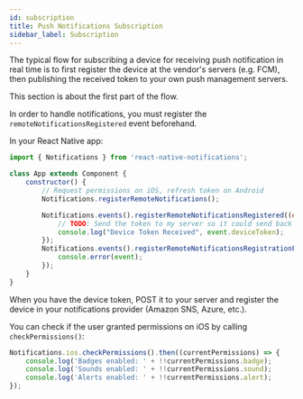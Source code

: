 ```yaml
---
id: subscription
title: Push Notifications Subscription
sidebar_label: Subscription
---
```


The typical flow for subscribing a device for receiving push notification in real time is to first register the device at the vendor's servers (e.g. FCM), then publishing the received token to your own push management servers.

This section is about the first part of the flow.

In order to handle notifications, you must register the `remoteNotificationsRegistered` event beforehand.


In your React Native app:

```jsx
import { Notifications } from 'react-native-notifications';

class App extends Component {
	constructor() {
		// Request permissions on iOS, refresh token on Android
		Notifications.registerRemoteNotifications();

		Notifications.events().registerRemoteNotificationsRegistered((event: Registered) => {
			// TODO: Send the token to my server so it could send back push notifications...
			console.log("Device Token Received", event.deviceToken);
		});
		Notifications.events().registerRemoteNotificationsRegistrationFailed((event: RegistrationError) => {
			console.error(event);
		});
	}
}

```

When you have the device token, POST it to your server and register the device in your notifications provider (Amazon SNS, Azure, etc.).

You can check if the user granted permissions on iOS by calling `checkPermissions()`:

```jsx
Notifications.ios.checkPermissions().then((currentPermissions) => {
    console.log('Badges enabled: ' + !!currentPermissions.badge);
    console.log('Sounds enabled: ' + !!currentPermissions.sound);
    console.log('Alerts enabled: ' + !!currentPermissions.alert);
});
```
